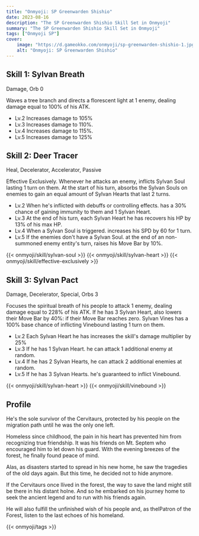 ```yaml
---
title: "Onmyoji: SP Greenwarden Shishio"
date: 2023-08-16
description: "The SP Greenwarden Shishio Skill Set in Onmyoji"
summary: "The SP Greenwarden Shishio Skill Set in Onmyoji"   
tags: ["Onmyoji SP"]
cover:
    image: "https://d.gameokko.com/onmyoji/sp-greenwarden-shishio-1.jpg" 
    alt: "Onmyoji: SP Greenwarden Shishio"  
---
```


## Skill 1: Sylvan Breath
Damage, Orb 0

Waves a tree branch and directs a florescent light at 1 enemy, dealing damage equal to 100% of his ATK.

- Lv.2 Increases damage to 105%
- Lv.3 Increases damage to 110%.
- Lv.4 Increases damage to 115%.
- Lv.5 Increases damage to 125%

## Skill 2: Deer Tracer
Heal, Decelerator, Accelerator, Passive

Effective Exclusively. Whenever he attacks an enemy, inflicts Sylvan Soul lasting 1 turn on them. At the start of his turn, absorbs the Sylvan Souls on enemies to gain an equal amount of Sylvan Hearts that last 2 turns.

- Lv.2 When he's inflicted with debuffs or controlling effects. has a 30% chance of gaining immunity to them and 1 Sylvan Heart.
- Lv.3 At the end of his turn, each Sylvan Heart he has recovers his HP by 13% of his max HP.
- Lv.4 When a Sylvan Soul is triggered. increases his SPD by 60 for 1 turn.
- Lv.5 If the enemies don't have a Sylvan Soul. at the end of an non-summoned enemy entity's turn, raises his Move Bar by 10%.

{{< onmyoji/skill/sylvan-soul >}}
{{< onmyoji/skill/sylvan-heart >}}
{{< onmyoji/skill/effective-exclusively >}}

## Skill 3: Sylvan Pact
Damage, Decelerator, Special, Orbs 3

Focuses the spiritual breath of his people to  attack 1 enemy, dealing damage equal to 228% of his ATK. If he has 3 Sylvan Heart,  also lowers their Move Bar by 40%: if their Move Bar reaches zero. Sylvan Vines has a 100% base chance of inflicting Vinebound lasting 1 turn on them.

- Lv.2 Each Sylvan Heart he has increases the skill's damage multiplier by 25%
- Lv.3 If he has 1 Sylvan Heart. he can attack 1 additional enemy at random.
- Lv.4 If he has 2 Sylvan Hearts, he can attack 2 additional enemies at random.
- Lv.5 If he has 3 Sylvan Hearts. he's guaranteed to inflict Vinebound.
 
{{< onmyoji/skill/sylvan-heart >}}
{{< onmyoji/skill/vinebound >}}

## Profile

He's the sole survivor of the Cervitaurs, protected by his people on the migration path until he was the only one left.

Homeless since childhood, the pain in his heart has prevented him from recognizing true friendship. It was his friends on Mt. Septem who encouraged him to let down his guard. With the evening breezes of the forest, he finally found peace of mind.

Alas, as disasters started to spread in his new home, he saw the tragedies of the old days again. But this time, he decided not to hide anymore.

If the Cervitaurs once llived in the forest, the way to save the land might still be there in his distant holne. And so he embarked on his journey home to seek the ancient legend and to run with his friends again.

He will also fulfill the unfinished wish of his people and, as thelPatron of the Forest, listen to the last echoes of his homeland.

{{< onmyoji/tags >}}